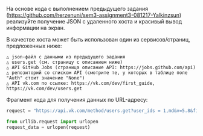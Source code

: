 На основе кода с выполнением предыдущего задания (https://github.com/herzenuni/sem3-assignment3-081217-Yalkinzsun) реализуйте получение JSON с удаленного хоста и красивый вывод информации на экран. 

В качестве хоста может быть использован один из сервисов/страниц, предложенных ниже: 

    △ json-файл с данными из предыдущего задания
    △ users.get (см. страницу с описанием ниже)
    △ API GitHub Jobs (страница описание API: https://jobs.github.com/api)
    △ репозиторий со списком API (смотрите те, у которых в таблице поле "Auth" стоит значение "None")
    △ API vk.com по ссылке: https://vk.com/dev/first_guide, https://vk.com/dev/users.get

Фрагмент кода для получения данных по URL-адресу:
```python
request = "https://api.vk.com/method/users.get?user_ids = 1,md&v=5.8&fields=status, online"

from urllib.request import urlopen
request_data = urlopen(request)
